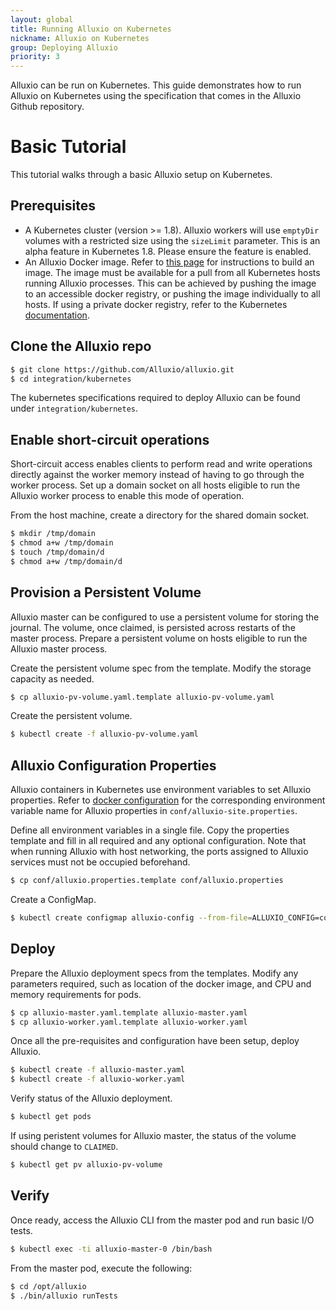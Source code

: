 ```yaml
---
layout: global
title: Running Alluxio on Kubernetes
nickname: Alluxio on Kubernetes
group: Deploying Alluxio
priority: 3
---
```


Alluxio can be run on Kubernetes. This guide demonstrates how to run Alluxio
on Kubernetes using the specification that comes in the Alluxio Github repository.

# Basic Tutorial

This tutorial walks through a basic Alluxio setup on Kubernetes.

## Prerequisites

- A Kubernetes cluster (version >= 1.8). Alluxio workers will use `emptyDir` volumes with a 
restricted size using the `sizeLimit` parameter. This is an alpha feature in Kubernetes 1.8.
Please ensure the feature is enabled.
- An Alluxio Docker image. Refer to [this page](Running-Alluxio-On-Docker.html) for instructions
to build an image. The image must be available for a pull from all Kubernetes hosts running
Alluxio processes. This can be achieved by pushing the image to an accessible docker registry,
or pushing the image individually to all hosts. If using a private docker registry, refer to the
Kubernetes [documentation](https://kubernetes.io/docs/tasks/configure-pod-container/pull-image-private-registry/).

## Clone the Alluxio repo

```bash
$ git clone https://github.com/Alluxio/alluxio.git
$ cd integration/kubernetes
```

The kubernetes specifications required to deploy Alluxio can be found under `integration/kubernetes`.

## Enable short-circuit operations

Short-circuit access enables clients to perform read and write operations directly against the 
worker memory instead of having to go through the worker process. Set up a domain socket on all hosts
eligible to run the Alluxio worker process to enable this mode of operation.

From the host machine, create a directory for the shared domain socket.
```bash
$ mkdir /tmp/domain
$ chmod a+w /tmp/domain
$ touch /tmp/domain/d
$ chmod a+w /tmp/domain/d
```

## Provision a Persistent Volume

Alluxio master can be configured to use a persistent volume for storing the journal. The volume,
once claimed, is persisted across restarts of the master process. Prepare a persistent volume on 
hosts eligible to run the Alluxio master process.

Create the persistent volume spec from the template. Modify the storage capacity as needed.
```bash
$ cp alluxio-pv-volume.yaml.template alluxio-pv-volume.yaml
```

Create the persistent volume.
```bash
$ kubectl create -f alluxio-pv-volume.yaml
```

## Alluxio Configuration Properties
Alluxio containers in Kubernetes use environment variables to set Alluxio properties. Refer to 
[docker configuration](Running-Alluxio-On-Docker.html) for the corresponding environment variable
name for Alluxio properties in `conf/alluxio-site.properties`.

Define all environment variables in a single file. Copy the properties template and fill in all
required and any optional configuration. Note that when running Alluxio with host networking,
the ports assigned to Alluxio services must not be occupied beforehand.
```bash
$ cp conf/alluxio.properties.template conf/alluxio.properties
```

Create a ConfigMap.
```bash
$ kubectl create configmap alluxio-config --from-file=ALLUXIO_CONFIG=conf/alluxio.properties
```

## Deploy

Prepare the Alluxio deployment specs from the templates. Modify any parameters required, such as
location of the docker image, and CPU and memory requirements for pods.
```bash
$ cp alluxio-master.yaml.template alluxio-master.yaml
$ cp alluxio-worker.yaml.template alluxio-worker.yaml
```

Once all the pre-requisites and configuration have been setup, deploy Alluxio.
```bash
$ kubectl create -f alluxio-master.yaml
$ kubectl create -f alluxio-worker.yaml
```

Verify status of the Alluxio deployment.
```bash
$ kubectl get pods
```

If using peristent volumes for Alluxio master, the status of the volume should change to `CLAIMED`.
```bash
$ kubectl get pv alluxio-pv-volume
```

## Verify

Once ready, access the Alluxio CLI from the master pod and run basic I/O tests.
```bash
$ kubectl exec -ti alluxio-master-0 /bin/bash
```

From the master pod, execute the following:
```bash
$ cd /opt/alluxio
$ ./bin/alluxio runTests
```
